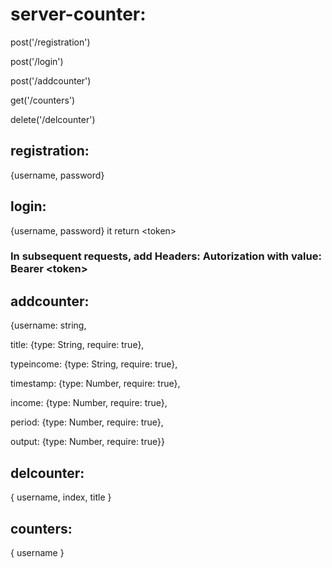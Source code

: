 # server-counter:

post('/registration')

post('/login')

post('/addcounter')

get('/counters')

delete('/delcounter')

## registration:

{username, password}

## login:

{username, password}
it return \<token\>

### In subsequent requests, add Headers: Autorization with value: Bearer \<token\>

## addcounter:

{username: string,

title: {type: String, require: true},

typeincome: {type: String, require: true},

timestamp: {type: Number, require: true},

income: {type: Number, require: true},

period: {type: Number, require: true},

output: {type: Number, require: true}}

## delcounter:

{ username, index, title }

## counters:

{ username }
